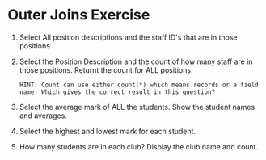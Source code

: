 # Outer Joins Exercise

1. Select All position descriptions and the staff ID's that are in those positions

2. Select the Position Description and the count of how many staff are in those positions. Returnt the count for ALL positions.
    ```
    HINT: Count can use either count(*) which means records or a field name. Which gives the correct result in this question?
    ```

3. Select the average mark of ALL the students. Show the student names and averages.

4. Select the highest and lowest mark for each student. 

5. How many students are in each club? Display the club name and count.
